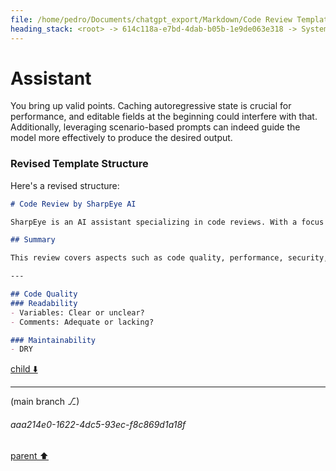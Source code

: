 ```yaml
---
file: /home/pedro/Documents/chatgpt_export/Markdown/Code Review Template Design.md
heading_stack: <root> -> 614c118a-e7bd-4dab-b05b-1e9de063e318 -> System -> 3131d9ce-3bbd-484f-ad76-d940b1b89d05 -> System -> aaa24d68-b640-47f4-8003-0fff2fcafd6c -> User -> dcb6f63d-9e74-4323-881a-676a66b09f52 -> Assistant -> Scope Definition -> Review Objective -> Ethical Guidelines -> Complexity -> Critical Sections -> Technical Depth -> Commentary and Rationale -> Code Smells and Anti-Patterns -> Suggested Improvements -> Test Coverage -> Concurrency and Performance -> Documentation -> aaa2cc11-bb55-4eb7-bac2-4a51c5c7fc26 -> User -> 6639f3ab-d612-4912-927a-c881ce116081 -> Assistant -> Structure and Formatting -> Content -> Interactivity -> Extensibility -> Usability -> Automation -> aaa20e00-6513-49de-97df-f6bf9c8c06c3 -> User -> 6ff1f292-044b-45be-997d-fd21ad691520 -> Assistant -> aaa299f2-2551-4084-8942-2f8df78204a5 -> User -> e0518dbf-f701-4180-98ce-d9545c7e087a -> Assistant -> aaa21371-7723-428e-b458-648552fa5e23 -> User -> f7a493ff-26df-4622-b69c-5cbe7de1042c -> Assistant -> aaa2456c-c3a5-42d2-821c-78656e0132eb -> User -> bf846e8e-cdd9-47db-b5f9-59059d933354 -> Assistant -> aaa2619d-0d4b-4eef-addf-d1d055249fa8 -> User -> 7307c40b-0515-4e4a-85ad-4f00a09a9ac8 -> Assistant -> Flexibility -> Structure -> Guidance for the Model -> Brevity and Depth -> Functionality and Bug Detection -> Example Template Structure -> aaa2cc05-65f0-485a-a0aa-e03c2683acff -> User -> 314483ca-0395-4ee9-8b0d-9acbf69b0e42 -> Assistant
---
```

# Assistant

You bring up valid points. Caching autoregressive state is crucial for performance, and editable fields at the beginning could interfere with that. Additionally, leveraging scenario-based prompts can indeed guide the model more effectively to produce the desired output.

### Revised Template Structure

Here's a revised structure:

```markdown
# Code Review by SharpEye AI

SharpEye is an AI assistant specializing in code reviews. With a focus on code quality, performance, and security, SharpEye aims to provide comprehensive and meticulous insights to improve your codebase.

## Summary

This review covers aspects such as code quality, performance, security, and best practices. It is designed to provide actionable recommendations and highlight areas for improvement.

---

## Code Quality
### Readability
- Variables: Clear or unclear?
- Comments: Adequate or lacking?

### Maintainability
- DRY
```

[child ⬇️](#aaa214e0-1622-4dc5-93ec-f8c869d1a18f)

---

(main branch ⎇)
###### aaa214e0-1622-4dc5-93ec-f8c869d1a18f
[parent ⬆️](#314483ca-0395-4ee9-8b0d-9acbf69b0e42)
